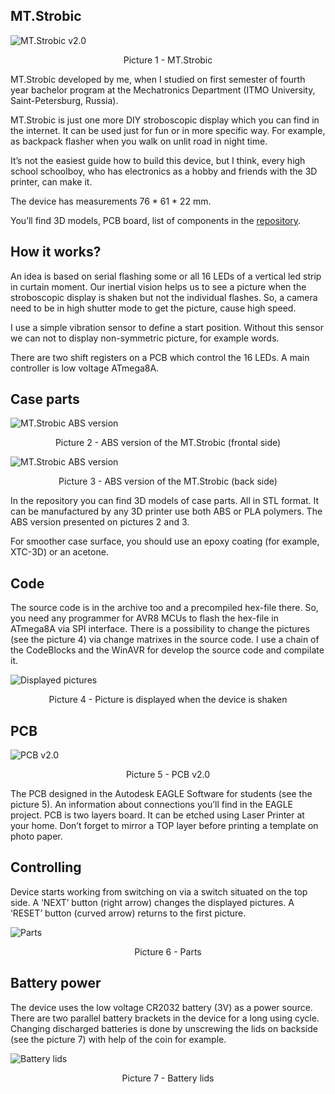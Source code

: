 ## MT.Strobic

![MT.Strobic v2.0](/img/1.png)
<p align="center">Picture 1 - MT.Strobic</p>

MT.Strobic developed by me, when I studied on first semester of fourth year bachelor program at the Mechatronics Department (ITMO University, Saint-Petersburg, Russia).

MT.Strobic is just one more DIY stroboscopic display which you can find in the internet. It can be used just for fun or in more specific way. For example, as backpack flasher when you walk on unlit road in night time.

It’s not the easiest guide how to build this device, but I think, every high school schoolboy, who has electronics as a hobby and friends with the 3D printer, can make it.

The device has measurements 76 * 61 * 22 mm.

You’ll find 3D models, PCB board, list of components in the [repository](/release).

## How it works?

An idea is based on serial flashing some or all 16 LEDs of a vertical led strip in curtain moment. Our inertial vision helps us to see a picture when the stroboscopic display is shaken but not the individual flashes. So, a camera need to be in high shutter mode to get the picture, cause high speed.

I use a simple vibration sensor to define a start position. Without this sensor we can not to display non-symmetric picture, for example words.

There are two shift registers on a PCB which control the 16 LEDs. A main controller is low voltage ATmega8A.

## Case parts

![MT.Strobic ABS version](/img/5.jpg)
<p align="center">Picture 2 - ABS version of the MT.Strobic (frontal side)</p>

![MT.Strobic ABS version](/img/6.jpg)
<p align="center">Picture 3 - ABS version of the MT.Strobic (back side)</p>

In the repository you can find 3D models of case parts. All in STL format. It can be manufactured by any 3D printer use both ABS or PLA polymers. The ABS version presented on pictures 2 and 3.

For smoother case surface, you should use an epoxy coating (for example, XTC-3D) or an acetone.

## Code

The source code is in the archive too and a precompiled hex-file there. So, you need any programmer for AVR8 MCUs to flash the hex-file in ATmega8A via SPI interface. There is a possibility to change the pictures (see the picture 4) via change matrixes in the source code. I use a chain of the CodeBlocks and the WinAVR for develop the source code and compilate it.

![Displayed pictures](/img/)
<p align="center">Picture 4 - Picture is displayed when the device is shaken</p>

## PCB

![PCB v2.0](/img/PCB.png)
<p align="center">Picture 5 - PCB v2.0</p>

The PCB designed in the Autodesk EAGLE Software for students (see the picture 5). An information about connections you’ll find in the EAGLE project. PCB is two layers board. It can be etched using Laser Printer at your home. Don’t forget to mirror a TOP layer before printing a template on photo paper.

## Controlling

Device starts working from switching on via a switch situated on the top side. A ‘NEXT’ button (right arrow) changes the displayed pictures. A ‘RESET’ button (curved arrow) returns to the first picture.

![Parts](/img/3.png)
<p align="center">Picture 6 - Parts</p>

## Battery power

The device uses the low voltage CR2032 battery (3V) as a power source. There are two parallel battery brackets in the device for a long using cycle. Changing discharged batteries is done by unscrewing the lids on backside (see the picture 7) with help of the coin for example.

![Battery lids](/img/4.png)
<p align="center">Picture 7 - Battery lids</p>
